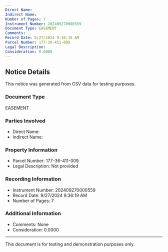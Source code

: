 ```yaml
---
Direct Name: 
Indirect Name: 
Number of Pages: 7
Instrument Number: 202409270000559
Document Type: EASEMENT
Comments: 
Record Date: 9/27/2024 9:36:19 AM
Parcel Number: 177-36-411-009
Legal Description: 
Consideration: 0.0000
---
```


## Notice Details

This notice was generated from CSV data for testing purposes.

### Document Type
EASEMENT

### Parties Involved
- Direct Name: 
- Indirect Name: 

### Property Information
- Parcel Number: 177-36-411-009
- Legal Description: Not provided

### Recording Information
- Instrument Number: 202409270000559
- Record Date: 9/27/2024 9:36:19 AM
- Number of Pages: 7

### Additional Information
- Comments: None
- Consideration: 0.0000

---

This document is for testing and demonstration purposes only.
